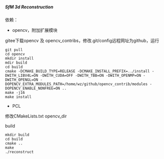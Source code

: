 ##### SfM 3d Reconstruction

依赖：

+ opencv，附加扩展模块

gitee下载opencv 及 opencv_contribs，修改.git/config远程网址为github，运行

```
git pull
cd opencv
mkdir install
mdir build
cd build
cmake -DCMAKE_BUILD_TYPE=RELEASE -DCMAKE_INSTALL_PREFIX=../install -DWITH_LIBV4L=ON -DWITH_CUDA=OFF -DWITH_TBB=ON -DWITH_OPENMP=ON -DWITH_OPENGL=ON -DOPENCV_EXTRA_MODULES_PATH=/home/wz/github/opencv_contrib/modules -DOPENCV_ENABLE_NONFREE=ON ..
make -j16
make install
```

+ PCL

修改CMakeLists.txt opencv_dir

build

```
mkdir build
cd build
cmake ..
make
./reconstruct
```